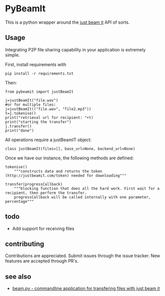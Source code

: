 # PyBeamIt

This is a python wrapper around the [just beam it](http://justbeamit.com) API of sorts.

## Usage

Integrating P2P file sharing capability in your application is extremely simple.

First, install requirements with

```pip install -r requirements.txt```

Then:

```
from pybeamit import justBeamIt

j=justBeamIt("file.wav")
#or for multiple files:
j=justBeamIt(("file.wav", "file2.mp3"))
t=j.tokenise()
print("retrieval url for recipient: "+t)
print("starting the transfer")
j.transfer()
print("done")
```

All operations require a justBeamIT object:

```
class justBeamIt(files=[], base_url=None, backend_url=None)
```

Once we have our instance, the following methods are defined:

```
tokenise()
	"""constructs data and returns the token (http://justbeamit.com/token) needed for downloading"""
```

```
transfer(progressCallback)
	"""blocking function that does all the hard work. First wait for a recipient, then perform the transfer.
	progressCallback will be called internally with one parameter, percentage"""
```

## todo

* Add support for receiving files

## contributing

Contributions are appreciated. Submit issues through the issue tracker. New features are accepted through PR's.

## see also

* [beam.py - commandline application for transfering files with just beam it](https://github.com/justbeamit/beam)
